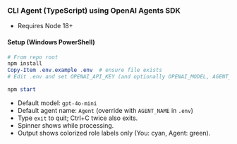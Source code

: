 ### CLI Agent (TypeScript) using OpenAI Agents SDK

- Requires Node 18+

#### Setup (Windows PowerShell)

```powershell
# From repo root
npm install
Copy-Item .env.example .env  # ensure file exists
# Edit .env and set OPENAI_API_KEY (and optionally OPENAI_MODEL, AGENT_NAME)

npm start
```

- Default model: `gpt-4o-mini`
- Default agent name: `Agent` (override with `AGENT_NAME` in `.env`)
- Type `exit` to quit; Ctrl+C twice also exits.
- Spinner shows while processing.
- Output shows colorized role labels only (You: cyan, Agent: green). 
